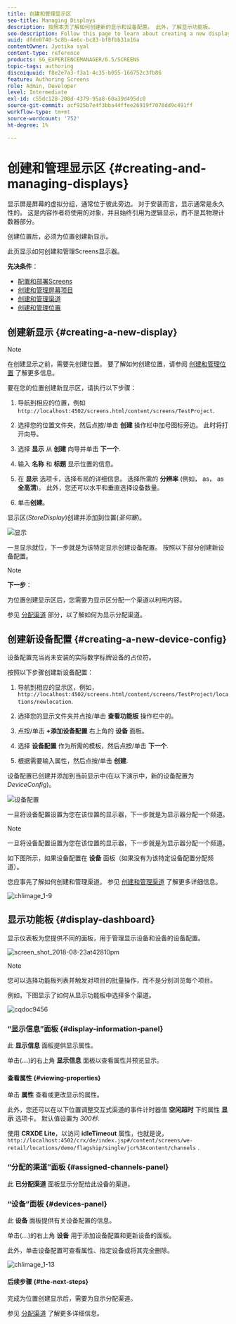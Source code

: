 ```yaml
---
title: 创建和管理显示区
seo-title: Managing Displays
description: 按照本页了解如何创建新的显示和设备配置。 此外，了解显示功能板。
seo-description: Follow this page to learn about creating a new display and device config. Additionally, learn about the display dashboard.
uuid: dfde0740-5c8b-4e6c-bc83-bf8fbb31a16a
contentOwner: Jyotika syal
content-type: reference
products: SG_EXPERIENCEMANAGER/6.5/SCREENS
topic-tags: authoring
discoiquuid: f8e2e7a3-f3a1-4c35-b055-166752c3fb86
feature: Authoring Screens
role: Admin, Developer
level: Intermediate
exl-id: c55dc128-208d-4379-95a8-60a39d495dc0
source-git-commit: acf925b7e4f3bba44ffee26919f7078dd9c491ff
workflow-type: tm+mt
source-wordcount: '752'
ht-degree: 1%

---
```


# 创建和管理显示区 {#creating-and-managing-displays}

显示屏是屏幕的虚拟分组，通常位于彼此旁边。 对于安装而言，显示通常是永久性的。 这是内容作者将使用的对象，并且始终引用为逻辑显示，而不是其物理计数器部分。

创建位置后，必须为位置创建新显示。

此页显示如何创建和管理Screens显示器。

**先决条件**：

* [配置和部署Screens](configuring-screens-introduction.md)
* [创建和管理屏幕项目](creating-a-screens-project.md)
* [创建和管理渠道](managing-channels.md)
* [创建和管理位置](managing-locations.md)

## 创建新显示 {#creating-a-new-display}

>[!NOTE]
>
>在创建显示之前，需要先创建位置。 要了解如何创建位置，请参阅 [创建和管理位置](managing-locations.md) 了解更多信息。

要在您的位置创建新显示区，请执行以下步骤：

1. 导航到相应的位置，例如 `http://localhost:4502/screens.html/content/screens/TestProject`.
1. 选择您的位置文件夹，然后点按/单击 **创建** 操作栏中加号图标旁边。 此时将打开向导。
1. 选择 **显示** 从 **创建** 向导并单击 **下一个**.

1. 输入 **名称** 和 **标题** 显示位置的信息。

1. 在 **显示** 选项卡，选择布局的详细信息。 选择所需的 **分辨率** (例如， as， as **全高清**)。 此外，您还可以水平和垂直选择设备数量。

1. 单击&#x200B;**创建**。

显示区(*StoreDisplay*)创建并添加到位置(*圣何塞*)。

![显示](assets/display.gif)

一旦显示就位，下一步就是为该特定显示创建设备配置。 按照以下部分创建新设备配置。

>[!NOTE]
>
>**下一步**：
>
>为位置创建显示区后，您需要为显示区分配一个渠道以利用内容。
>
>参见 [分配渠道](channel-assignment.md) 部分，以了解如何为显示分配渠道。

## 创建新设备配置 {#creating-a-new-device-config}

设备配置充当尚未安装的实际数字标牌设备的占位符。

按照以下步骤创建新设备配置：

1. 导航到相应的显示区，例如， `http://localhost:4502/screens.html/content/screens/TestProject/locations/newlocation`.
1. 选择您的显示文件夹并点按/单击 **查看功能板** 操作栏中的。
1. 点按/单击 **+添加设备配置** 右上角的 **设备** 面板。

1. 选择 **设备配置** 作为所需的模板，然后点按/单击 **下一个**.

1. 根据需要输入属性，然后点按/单击 **创建**.

设备配置已创建并添加到当前显示中(在以下演示中，新的设备配置为 *DeviceConfig*)。

![设备配置](assets/deviceconfig.gif)

一旦将设备配置设置为您在该位置的显示器，下一步就是为显示器分配一个频道。

>[!NOTE]
>
>一旦将设备配置设置为您在该位置的显示器，下一步就是为显示器分配一个频道。
>
>如下图所示，如果设备配置在 **设备** 面板（如果没有为该特定设备配置分配频道）。
>
>您应事先了解如何创建和管理渠道。 参见 [创建和管理渠道](managing-channels.md) 了解更多详细信息。

![chlimage_1-9](assets/chlimage_1-9.png)

## 显示功能板 {#display-dashboard}

显示仪表板为您提供不同的面板，用于管理显示设备和设备的设备配置。

![screen_shot_2018-08-23at42810pm](assets/screen_shot_2018-08-23at42810pm.png)

>[!NOTE]
>
>您可以选择功能板列表并触发对项目的批量操作，而不是分别浏览每个项目。
>
>例如，下图显示了如何从显示功能板中选择多个渠道。

![cqdoc9456](assets/cqdoc9456.gif)

### “显示信息”面板 {#display-information-panel}

此 **显示信息** 面板提供显示属性。

单击(**...**)的右上角 **显示信息** 面板以查看属性并预览显示。


#### 查看属性 {#viewing-properties}

单击 **属性** 查看或更改显示的属性。

此外，您还可以在以下位置调整交互式渠道的事件计时器值 **空闲超时** 下的属性 **显示** 选项卡。 默认值设置为 *300秒*.

使用 **CRXDE Lite**，以访问 **idleTimeout** 属性，也就是说， `http://localhost:4502/crx/de/index.jsp#/content/screens/we-retail/locations/demo/flagship/single/jcr%3Acontent/channels` .


### “分配的渠道”面板 {#assigned-channels-panel}

此 **已分配渠道** 面板显示分配给此设备的渠道。


### “设备”面板 {#devices-panel}

此 **设备** 面板提供有关设备配置的信息。

单击(**...**)的右上角 **设备** 用于添加设备配置和更新设备的面板。

此外，单击设备配置可查看属性、指定设备或将其完全删除。

![chlimage_1-13](assets/chlimage_1-13.png)

#### 后续步骤 {#the-next-steps}

完成为位置创建显示后，需要为显示分配渠道。

参见 [分配渠道](channel-assignment.md) 了解更多详细信息。
